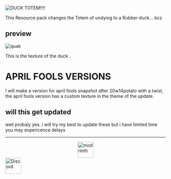 ![DUCK TOTEM!!!!](https://cdn.modrinth.com/data/cached_images/1df9482f9039abd6a53a99e8ab42476f9de0ad4e.png)

This Resource pack changes the Totem of undying to a Rubber duck... bcz

## preview
![quak](https://cdn.modrinth.com/data/cached_images/40dc935c0705e3e69cc0c9819886ee5995c7d1a0.png)

This is the texture of the duck .

# **APRIL FOOLS VERSIONS**

I will make a version for april fools snapshot after 20w14potato with a twist, the april fools version has a custom texture in the theme of the update.


## will this get updated
well probaly yes. i will try my best to update these but i have limited time you may expericence delays


---
<a href="https://modrinth.com/user/Cool_one"><img src="https://i.imgur.com/Wi0gG3J.png" alt="modrinth" width="50" style="display: block; margin: 0 auto;"></a> <a href="https://media.istockphoto.com/id/1356466745/vector/vector-illustration-coming-soon-banner-with-clock-sign.jpg?s=612x612&w=0&k=20&c=B3zjuvyrKLWPXmadC1TptchLH6et9P9-Nrr76Pia8Lo="><img src="https://i.imgur.com/qeYK6H3.png" alt="Discord" width="50"></a> 

